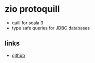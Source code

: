# zio protoquill

- quill for scala 3
- type safe queries for JDBC databases

## links

- [github](https://github.com/zio/zio-protoquill)
